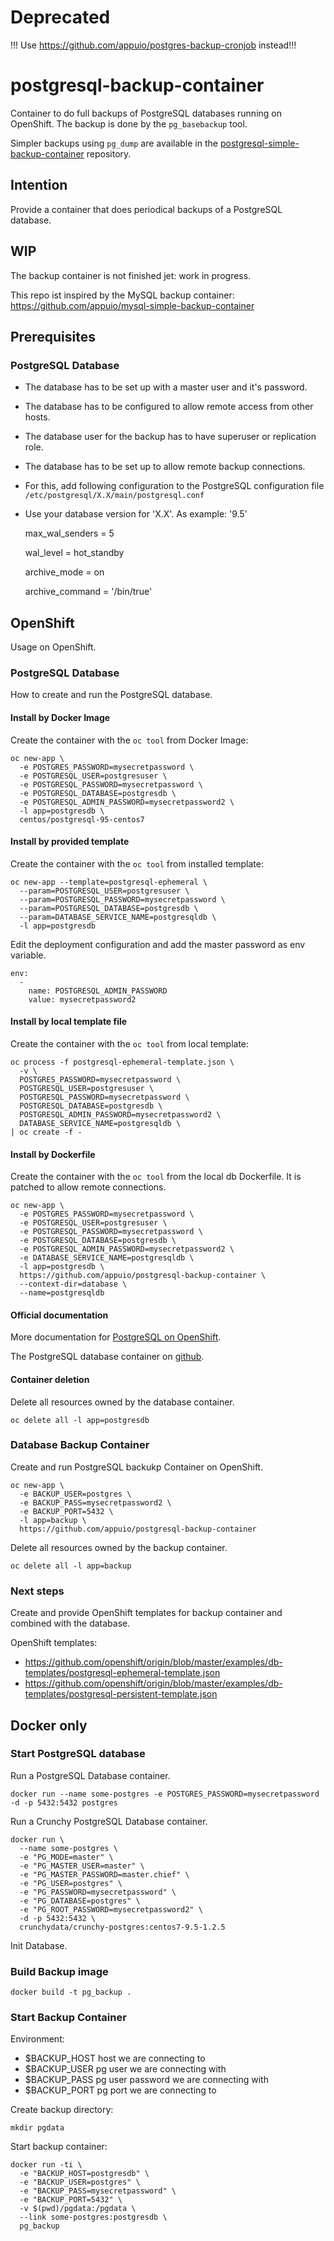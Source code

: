 # Deprecated

!!! Use https://github.com/appuio/postgres-backup-cronjob instead!!!


# postgresql-backup-container
Container to do full backups of PostgreSQL databases running on OpenShift. The backup is done by the `pg_basebackup` tool.

Simpler backups using `pg_dump` are available in the [postgresql-simple-backup-container](https://github.com/appuio/postgresql-simple-backup-container) repository.

## Intention
Provide a container that does periodical backups of a PostgreSQL database.

## WIP
The backup container is not finished jet: work in progress.

This repo ist inspired by the MySQL backup container: https://github.com/appuio/mysql-simple-backup-container

## Prerequisites

### PostgreSQL Database
* The database has to be set up with a master user and it's password.
* The database has to be configured to allow remote access from other hosts.
* The database user for the backup has to have superuser or replication role.
* The database has to be set up to allow remote backup connections.
 * For this, add following configuration to the PostgreSQL configuration file `/etc/postgresql/X.X/main/postgresql.conf`
 * Use your database version for 'X.X'. As example: '9.5'


    max_wal_senders = 5
    
    wal_level = hot_standby
    
    archive_mode = on
    
    archive_command = '/bin/true'

## OpenShift
Usage on OpenShift.

### PostgreSQL Database
How to create and run the PostgreSQL database.

#### Install by Docker Image
Create the container with the `oc tool` from Docker Image:

    oc new-app \
      -e POSTGRES_PASSWORD=mysecretpassword \
      -e POSTGRESQL_USER=postgresuser \
      -e POSTGRESQL_PASSWORD=mysecretpassword \
      -e POSTGRESQL_DATABASE=postgresdb \
      -e POSTGRESQL_ADMIN_PASSWORD=mysecretpassword2 \
      -l app=postgresdb \
      centos/postgresql-95-centos7

#### Install by provided template
Create the container with the `oc tool` from installed template:

    oc new-app --template=postgresql-ephemeral \
      --param=POSTGRESQL_USER=postgresuser \
      --param=POSTGRESQL_PASSWORD=mysecretpassword \
      --param=POSTGRESQL_DATABASE=postgresdb \
      --param=DATABASE_SERVICE_NAME=postgresqldb \
      -l app=postgresdb

Edit the deployment configuration and add the master password as env variable.

    env:
      -
        name: POSTGRESQL_ADMIN_PASSWORD
        value: mysecretpassword2

#### Install by local template file
Create the container with the `oc tool` from local template:

    oc process -f postgresql-ephemeral-template.json \
      -v \
      POSTGRES_PASSWORD=mysecretpassword \
      POSTGRESQL_USER=postgresuser \
      POSTGRESQL_PASSWORD=mysecretpassword \
      POSTGRESQL_DATABASE=postgresdb \
      POSTGRESQL_ADMIN_PASSWORD=mysecretpassword2 \
      DATABASE_SERVICE_NAME=postgresqldb \
    | oc create -f -

#### Install by Dockerfile
Create the container with the `oc tool` from the local db Dockerfile. It is patched to allow remote connections.

    oc new-app \
      -e POSTGRES_PASSWORD=mysecretpassword \
      -e POSTGRESQL_USER=postgresuser \
      -e POSTGRESQL_PASSWORD=mysecretpassword \
      -e POSTGRESQL_DATABASE=postgresdb \
      -e POSTGRESQL_ADMIN_PASSWORD=mysecretpassword2 \
      -e DATABASE_SERVICE_NAME=postgresqldb \
      -l app=postgresdb \
      https://github.com/appuio/postgresql-backup-container \
      --context-dir=database \
      --name=postgresqldb

#### Official documentation
More documentation for [PostgreSQL on OpenShift](https://docs.openshift.org/latest/using_images/db_images/postgresql.html).

The PostgreSQL database container on [github](https://github.com/sclorg/postgresql-container).

#### Container deletion
Delete all resources owned by the database container.

    oc delete all -l app=postgresdb

### Database Backup Container
Create and run PostgreSQL backukp Container on OpenShift.

    oc new-app \
      -e BACKUP_USER=postgres \
      -e BACKUP_PASS=mysecretpassword2 \
      -e BACKUP_PORT=5432 \
      -l app=backup \
      https://github.com/appuio/postgresql-backup-container

Delete all resources owned by the backup container.

    oc delete all -l app=backup

### Next steps

Create and provide OpenShift templates for backup container and combined with the database.

OpenShift templates:

* https://github.com/openshift/origin/blob/master/examples/db-templates/postgresql-ephemeral-template.json
* https://github.com/openshift/origin/blob/master/examples/db-templates/postgresql-persistent-template.json


## Docker only

### Start PostgreSQL database
Run a PostgreSQL Database container.

    docker run --name some-postgres -e POSTGRES_PASSWORD=mysecretpassword -d -p 5432:5432 postgres

Run a Crunchy PostgreSQL Database container.

    docker run \
      --name some-postgres \
      -e "PG_MODE=master" \
      -e "PG_MASTER_USER=master" \
      -e "PG_MASTER_PASSWORD=master.chief" \
      -e "PG_USER=postgres" \
      -e "PG_PASSWORD=mysecretpassword" \
      -e "PG_DATABASE=postgres" \
      -e "PG_ROOT_PASSWORD=mysecretpassword2" \
      -d -p 5432:5432 \
      crunchydata/crunchy-postgres:centos7-9.5-1.2.5

Init Database.

### Build Backup image

    docker build -t pg_backup .

### Start Backup Container

Environment:
* $BACKUP_HOST host we are connecting to
* $BACKUP_USER pg user we are connecting with
* $BACKUP_PASS pg user password we are connecting with
* $BACKUP_PORT pg port we are connecting to

Create backup directory:

    mkdir pgdata

Start backup container:

    docker run -ti \
      -e "BACKUP_HOST=postgresdb" \
      -e "BACKUP_USER=postgres" \
      -e "BACKUP_PASS=mysecretpassword" \
      -e "BACKUP_PORT=5432" \
      -v $(pwd)/pgdata:/pgdata \
      --link some-postgres:postgresdb \
      pg_backup

